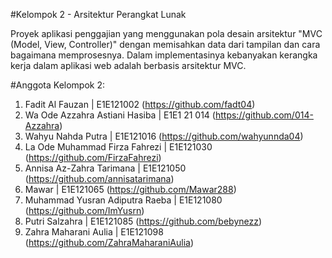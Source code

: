 #Kelompok 2 - Arsitektur Perangkat Lunak

Proyek aplikasi penggajian yang menggunakan pola desain arsitektur "MVC (Model, View, Controller)" dengan memisahkan data dari tampilan dan cara bagaimana memprosesnya. Dalam implementasinya kebanyakan kerangka kerja dalam aplikasi web adalah berbasis arsitektur MVC.

#Anggota Kelompok 2:

1. Fadit Al Fauzan | E1E121002 (https://github.com/fadt04)
2. Wa Ode Azzahra Astiani Hasiba | E1E1 21 014 (https://github.com/014-Azzahra)
3. Wahyu Nahda Putra | E1E121016 (https://github.com/wahyunnda04)
4. La Ode Muhammad Firza Fahrezi | E1E121030 (https://github.com/FirzaFahrezi)
5. Annisa Az-Zahra Tarimana | E1E121050 (https://github.com/annisatarimana)
6. Mawar | E1E121065 (https://github.com/Mawar288)
7. Muhammad Yusran Adiputra Raeba | E1E121080 (https://github.com/ImYusrn)
8. Putri Salzahra | E1E121085 (https://github.com/bebynezz)
9. Zahra Maharani Aulia | E1E121098 (https://github.com/ZahraMaharaniAulia)
